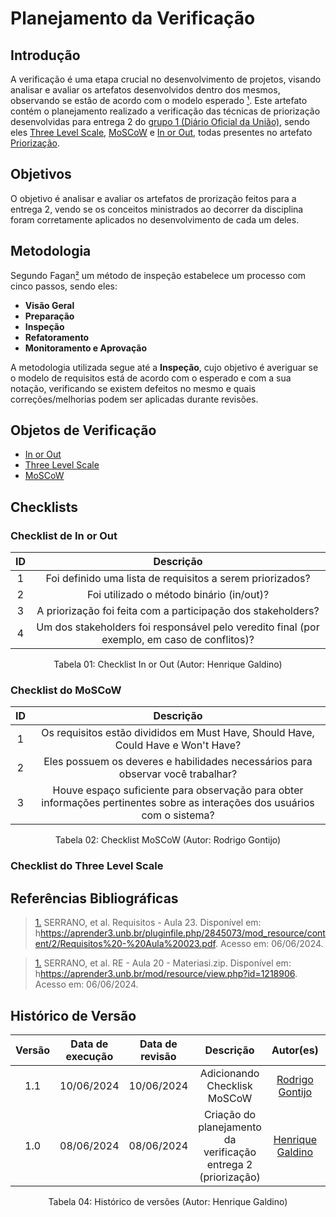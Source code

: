 # Planejamento da Verificação

## Introdução

A verificação é uma etapa crucial no desenvolvimento de projetos, visando analisar e avaliar os artefatos desenvolvidos dentro dos mesmos, observando se estão de acordo com o modelo esperado [¹](https://requisitos-de-software.github.io/2024.1-Consumidor.gov/Verificação/Grupo%201%20-%20DOU/Entrega%203%20-%20Modelagem/planejamento/#anchor_1). Este artefato contém o planejamento realizado a verificação das técnicas de priorização desenvolvidas para entrega 2 do [grupo 1 (Diário Oficial da União)](https://requisitos-de-software.github.io/2024.1-DiarioOficialdaUniao/), sendo eles [Three Level Scale](https://requisitos-de-software.github.io/2024.1-DiarioOficialdaUniao/elicitacao/priorizacao/#three-level-scale), [MoSCoW](https://requisitos-de-software.github.io/2024.1-DiarioOficialdaUniao/elicitacao/priorizacao/#moscow) e [In or Out](https://requisitos-de-software.github.io/2024.1-DiarioOficialdaUniao/elicitacao/priorizacao/#in-or-out), todas presentes no artefato [Priorização](https://requisitos-de-software.github.io/2024.1-DiarioOficialdaUniao/elicitacao/priorizacao/).

## Objetivos

O objetivo é analisar e avaliar os artefatos de prorização feitos para a entrega 2, vendo se os conceitos ministrados ao decorrer da disciplina foram corretamente aplicados no desenvolvimento de cada um deles.

## Metodologia
 Segundo Fagan[²](https://requisitos-de-software.github.io/2024.1-Consumidor.gov/Verificação/Grupo%201%20-%20DOU/Entrega%203%20-%20Modelagem/planejamento/#anchor_2) um método de inspeção estabelece um processo com cinco passos, sendo eles:

- **Visão Geral**
- **Preparação**
- **Inspeção**
- **Refatoramento**
- **Monitoramento e Aprovação**

A metodologia utilizada segue até a **Inspeção**, cujo objetivo é averiguar se o modelo de requisitos está de acordo com o esperado e com a sua notação, verificando se existem defeitos no mesmo e quais correções/melhorias podem ser aplicadas durante revisões.

## Objetos de Verificação

- [In or Out](https://requisitos-de-software.github.io/2024.1-DiarioOficialdaUniao/elicitacao/priorizacao/#in-or-out)
- [Three Level Scale](https://requisitos-de-software.github.io/2024.1-DiarioOficialdaUniao/elicitacao/priorizacao/#three-level-scale) 
- [MoSCoW](https://requisitos-de-software.github.io/2024.1-DiarioOficialdaUniao/elicitacao/priorizacao/#moscow)


## Checklists

### Checklist de In or Out
| ID | Descrição |
| :--: | :-----: |
| 1 | Foi definido uma lista de requisitos a serem priorizados? |
| 2 | Foi utilizado o método binário (in/out)? |
| 3 | A priorização foi feita com a participação dos stakeholders? |
| 4 | Um dos stakeholders foi responsável pelo veredito final (por exemplo, em caso de conflitos)? |

<div align="center">
<figcaption align="center">Tabela 01: Checklist In or Out (Autor: Henrique Galdino)</figcaption>
</div>


### Checklist do MoSCoW

| ID | Descrição | 
| :--: | :-----: |
| 1 | Os requisitos estão divididos em Must Have, Should Have, Could Have e Won't Have? | 
| 2 | Eles possuem os deveres e habilidades necessários para observar você trabalhar?  | 
| 3 | Houve espaço suficiente para observação para obter informações pertinentes sobre as interações dos usuários com o sistema?  | 

<div align="center">
<figcaption align="center">Tabela 02: Checklist MoSCoW (Autor: Rodrigo Gontijo)</figcaption>
</div>


### Checklist do Three Level Scale

## Referências Bibliográficas

> <a id="1" href="#anchor_1">1.</a> SERRANO, et al. Requisitos - Aula 23. Disponível em: h<https://aprender3.unb.br/pluginfile.php/2845073/mod_resource/content/2/Requisitos%20-%20Aula%20023.pdf>. Acesso em: 06/06/2024.

> <a id="2" href="#anchor_2">1.</a> SERRANO, et al. RE - Aula 20 - Materiasi.zip. Disponível em: h<https://aprender3.unb.br/mod/resource/view.php?id=1218906>. Acesso em: 06/06/2024.

## Histórico de Versão

| Versão | Data de execução | Data de revisão |  Descrição                          | Autor(es)                                           | Revisor(es)                                           |
| :----: | :--------------: | :-------------: | :---------------------------------: | :-------------------------------------------------: | :---------------------------------------------------: |
| 1.1    | 10/06/2024       | 10/06/2024      | Adicionando Checklisk MoSCoW | [Rodrigo Gontijo](https://github.com/rodrigogontijoo)   | [Igor Thiago](https://github.com/alladin51)    |
| 1.0    | 08/06/2024       | 08/06/2024      | Criação do planejamento da verificação entrega 2 (priorização)   | [Henrique Galdino](https://github.com/hgaldino05)   | [Júlio César](https://github.com/Julio1099)         |

<div align="center">
<figcaption align="center">Tabela 04: Histórico de versões (Autor: Henrique Galdino)</figcaption>
</div>
<br/>